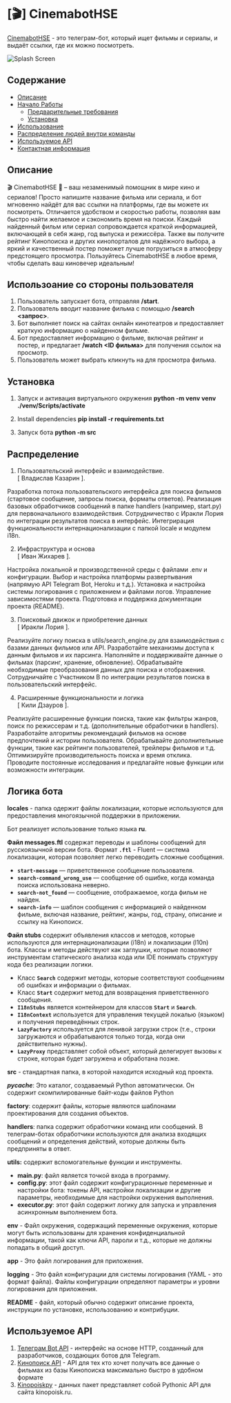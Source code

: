 # [🎬] CinemabotHSE

[CinemabotHSE](https://t.me/CinemaBotFromHsebot) - это телеграм-бот, который ищет фильмы и сериалы, и выдаёт ссылки, где их можно посмотреть. 

![Splash Screen](https://github.com/Zhikharevi/CinemabotHSE/assets/73641038/a86059c9-633b-489c-8fcf-f71416f9cb83)

## Содержание

- [Описание](#описание)
- [Начало Работы](#начало-работы)
  - [Предварительные требования](#предварительные-требования)
  - [Установка](#установка)
- [Использование](#использование)
- [Распределение людей внутри команды](#распределение)
- [Используемое API](#используемое-api)
- [Контактная информация](#контактная-информация)

## Описание 

🎬 CinemabotHSE 🌟 – ваш незаменимый помощник в мире кино и сериалов! Просто напишите название фильма или сериала, и бот мгновенно найдёт для вас ссылки на платформы, где вы можете их посмотреть. Отличается удобством и скоростью работы, позволяя вам быстро найти желаемое и сэкономить время на поиски. Каждый найденный фильм или сериал сопровождается краткой информацией, включающей в себя жанр, год выпуска и режиссёра. Также вы получите рейтинг Кинопоиска и других кинопорталов для надёжного выбора, а яркий и качественный постер поможет лучше погрузиться в атмосферу предстоящего просмотра. Пользуйтесь CinemabotHSE в любое время, чтобы сделать ваш киновечер идеальным!

## Использоание со стороны пользователя
 
1. Пользователь запускает бота, отправляя **/start**.
2. Пользователь вводит название фильма с помощью **/search <запрос>**.
3. Бот выполняет поиск на сайтах онлайн кинотеатров и предоставляет краткую информацию о найденном фильме.
4. Бот предоставляет информацию о фильме, включая рейтинг и постер, и предлагает **/watch <ID фильма>** для получения ссылок на просмотр.
5. Пользователь может выбрать кликнуть на для просмотра фильма.

## Установка

1. Запуск и активация виртуального окружения
**python -m venv venv**
**./venv/Scripts/activate**

2. Install dependencies
**pip install -r requirements.txt**

3. Запуск бота
**python -m src**

## Распределение

1. Пользовательский интерфейс и взаимодействие.<br />[ Владислав Казарин ]. 

Разработка потока пользовательского интерфейса для поиска фильмов (стартовое сообщение, запросы поиска, форматы ответов).
Реализация базовых обработчиков сообщений в папке handlers (например, start.py) для первоначального взаимодействия.
Сотрудничество с Иракли Лория по интеграции результатов поиска в интерфейс.
Интегрирация функциональности интернационализации с папкой locale и модулем i18n.

2. Инфраструктура и основа <br />[ Иван Жихарев ].

Настройка локальной и производственной среды с файлами .env и конфигурации.
Выбор и настройка платформы развертывания (напрямую API Telegram Bot, Heroku и т.д.).
Установка и настройка системы логирования с приложением и файлами логов.
Управление зависимостями проекта.
Подготовка и поддержка документации проекта (README).

3. Поисковый движок и приобретение данных <br />[ Иракли Лория ].  

Реализуйте логику поиска в utils/search_engine.py для взаимодействия с базами данных фильмов или API.
Разработайте механизмы доступа к данным фильмов и их парсинга.
Наполняйте и поддерживайте данные о фильмах (парсинг, хранение, обновление).
Обрабатывайте необходимые преобразования данных для поиска и отображения.
Сотрудничайте с Участником B по интеграции результатов поиска в пользовательский интерфейс.

4. Расширенные функциональности и логика <br />[ Кили Дзауров ].  

Реализуйте расширенные функции поиска, такие как фильтры жанров, поиск по режиссерам и т.д. (дополнительные обработчики в handlers).
Разработайте алгоритмы рекомендаций фильмов на основе предпочтений и истории пользователя.
Обрабатывайте дополнительные функции, такие как рейтинги пользователей, трейлеры фильмов и т.д.
Оптимизируйте производительность поиска и время отклика.
Проводите постоянные исследования и предлагайте новые функции или возможности интеграции.

## Логика бота

**locales** - папка одержит файлы локализации, которые используются для предоставления многоязычной поддержки в приложении. 

Бот реализует использование только языка **ru**. 

**Файл messages.ftl** содержат переводы и шаблоны сообщений для русскоязычной версии бота. Формат **`.ftl`** -  Fluent — система локализации, которая позволяет легко переводить сложные сообщения.

- **`start-message`** — приветственное сообщение пользователя.
- **`search-command_wrong_use`** — сообщение об ошибке, когда команда поиска использована неверно.
- **`search-not_found`** — сообщение, отображаемое, когда фильм не найден.
- **`search-info`** — шаблон сообщения с информацией о найденном фильме, включая название, рейтинг, жанры, год, страну, описание и ссылку на Кинопоиск.

****Файл stubs**** содержит объявления классов и методов, которые используются для интернационализации (i18n) и локализации (l10n) бота. Классы и методы действуют как заглушки, которые позволяют инструментам статического анализа кода или IDE понимать структуру кода без реализации логики.

- Класс **`Search`** содержит методы, которые соответствуют сообщениям об ошибках и информации о фильмах.
- Класс **`Start`** содержит метод для возвращения приветственного сообщения.
- **`I18nStubs`** является контейнером для классов **`Start`** и **`Search`**.
- **`I18nContext`** используется для управления текущей локалью (языком) и получения переведённых строк.
- **`LazyFactory`** используется для ленивой загрузки строк (т.е., строки загружаются и обрабатываются только тогда, когда они действительно нужны).
- **`LazyProxy`** представляет собой объект, который делегирует вызовы к строке, которая будет загружена и обработана позже.

**src** -  стандартная папка, в которой находится исходный код проекта.

***pycache***: Это каталог, создаваемый Python автоматически. Он содержит скомпилированные байт-коды файлов Python

**factory**:  содержит файлы, которые являются шаблонами проектирования для создания объектов.

**handlers**: папка содержит обработчики команд или сообщений. В телеграм-ботах обработчики используются для анализа входящих сообщений и определения действий, которые должны быть предприняты в ответ.

**utils:** cодержит вспомогательные функции и инструменты.

- **main.py**: файл является точкой входа в программу.
- **config.py**: этот файл содержит конфигурационные переменные и настройки бота: токены API, настройки локализации и другие параметры, необходимые для настройки окружения выполнения.
- **executor.py**: этот файл содержит логику для запуска и управления асинхронным выполнением бота.

**env** - Файл окружения, содержащий переменные окружения, которые могут быть использованы для хранения конфиденциальной информации, такой как ключи API, пароли и т.д., которые не должны попадать в общий доступ.

**app** - Это файл логирования для приложения. 

**logging** - Это файл конфигурации для системы логирования (YAML - это формат файла). Файлы конфигурации определяют параметры и уровни логирования для приложения.

**README** - файл, который обычно содержит описание проекта, инструкции по установке, использованию и контрибуции.

## Используемое API

1. [Телеграм Bot API](https://core.telegram.org/bots/api) - интерфейс на основе HTTP, созданный для разработчиков, cоздающих ботов для Telegram.
2. [Кинопоиск API](https://kinopoisk.dev/) - API для тех кто хочет получать все данные о фильмах из базы Кинопоиска максимально быстро в удобном формате
3. [Kinopoiskpy](https://github.com/ramusus/kinopoiskpy) - данных пакет представляет собой Pythonic API для сайта kinopoisk.ru.
